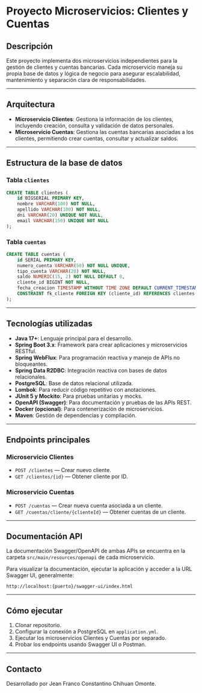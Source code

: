 
# Proyecto Microservicios: Clientes y Cuentas

## Descripción

Este proyecto implementa dos microservicios independientes para la gestión de clientes y cuentas bancarias. Cada microservicio maneja su propia base de datos y lógica de negocio para asegurar escalabilidad, mantenimiento y separación clara de responsabilidades.

---

## Arquitectura

- **Microservicio Clientes**: Gestiona la información de los clientes, incluyendo creación, consulta y validación de datos personales.
- **Microservicio Cuentas**: Gestiona las cuentas bancarias asociadas a los clientes, permitiendo crear cuentas, consultar y actualizar saldos.

---

## Estructura de la base de datos

### Tabla `clientes`

```sql
CREATE TABLE clientes (
    id BIGSERIAL PRIMARY KEY,
    nombre VARCHAR(100) NOT NULL,
    apellido VARCHAR(100) NOT NULL,
    dni VARCHAR(20) UNIQUE NOT NULL,
    email VARCHAR(150) UNIQUE NOT NULL
);
```

### Tabla `cuentas`

```sql
CREATE TABLE cuentas (
    id SERIAL PRIMARY KEY,
    numero_cuenta VARCHAR(50) NOT NULL UNIQUE,
    tipo_cuenta VARCHAR(20) NOT NULL,
    saldo NUMERIC(15, 2) NOT NULL DEFAULT 0,
    cliente_id BIGINT NOT NULL,
    fecha_creacion TIMESTAMP WITHOUT TIME ZONE DEFAULT CURRENT_TIMESTAMP,
    CONSTRAINT fk_cliente FOREIGN KEY (cliente_id) REFERENCES clientes(id)
);
```

---

## Tecnologías utilizadas

- **Java 17+**: Lenguaje principal para el desarrollo.
- **Spring Boot 3.x**: Framework para crear aplicaciones y microservicios RESTful.
- **Spring WebFlux**: Para programación reactiva y manejo de APIs no bloqueantes.
- **Spring Data R2DBC**: Integración reactiva con bases de datos relacionales.
- **PostgreSQL**: Base de datos relacional utilizada.
- **Lombok**: Para reducir código repetitivo con anotaciones.
- **JUnit 5 y Mockito**: Para pruebas unitarias y mocks.
- **OpenAPI (Swagger)**: Para documentación y pruebas de las APIs REST.
- **Docker (opcional)**: Para contenerización de microservicios.
- **Maven**: Gestión de dependencias y compilación.

---

## Endpoints principales

### Microservicio Clientes

- `POST /clientes` — Crear nuevo cliente.
- `GET /clientes/{id}` — Obtener cliente por ID.

### Microservicio Cuentas

- `POST /cuentas` — Crear nueva cuenta asociada a un cliente.
- `GET /cuentas/cliente/{clienteId}` — Obtener cuentas de un cliente.

---

## Documentación API

La documentación Swagger/OpenAPI de ambas APIs se encuentra en la carpeta `src/main/resources/openapi` de cada microservicio.

Para visualizar la documentación, ejecutar la aplicación y acceder a la URL Swagger UI, generalmente:

```
http://localhost:{puerto}/swagger-ui/index.html
```

---

## Cómo ejecutar

1. Clonar repositorio.
2. Configurar la conexión a PostgreSQL en `application.yml`.
3. Ejecutar los microservicios Clientes y Cuentas por separado.
4. Probar los endpoints usando Swagger UI o Postman.

---

## Contacto

Desarrollado por Jean Franco Constantino Chihuan Omonte.
